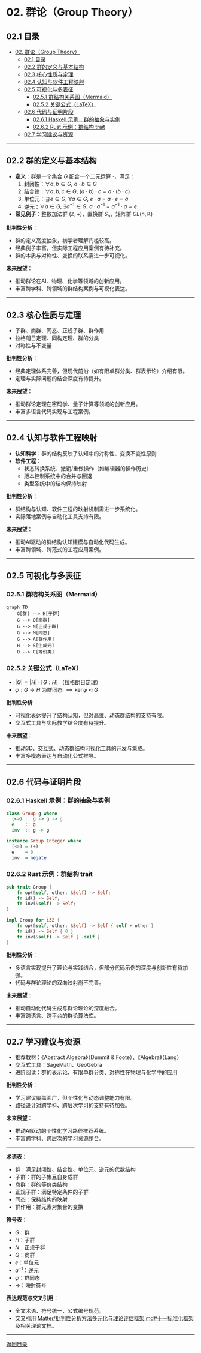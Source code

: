# 02. 群论（Group Theory）

## 02.1 目录

- [02. 群论（Group Theory）](#02-群论group-theory)
  - [02.1 目录](#021-目录)
  - [02.2 群的定义与基本结构](#022-群的定义与基本结构)
  - [02.3 核心性质与定理](#023-核心性质与定理)
  - [02.4 认知与软件工程映射](#024-认知与软件工程映射)
  - [02.5 可视化与多表征](#025-可视化与多表征)
    - [02.5.1 群结构关系图（Mermaid）](#0251-群结构关系图mermaid)
    - [02.5.2 关键公式（LaTeX）](#0252-关键公式latex)
  - [02.6 代码与证明片段](#026-代码与证明片段)
    - [02.6.1 Haskell 示例：群的抽象与实例](#0261-haskell-示例群的抽象与实例)
    - [02.6.2 Rust 示例：群结构 trait](#0262-rust-示例群结构-trait)
  - [02.7 学习建议与资源](#027-学习建议与资源)

---

## 02.2 群的定义与基本结构

- **定义**：群是一个集合 $G$ 配合一个二元运算 $\cdot$，满足：
  1. 封闭性：$\forall a, b \in G,\ a \cdot b \in G$
  2. 结合律：$\forall a, b, c \in G,\ (a \cdot b) \cdot c = a \cdot (b \cdot c)$
  3. 单位元：$\exists e \in G,\ \forall a \in G,\ e \cdot a = a \cdot e = a$
  4. 逆元：$\forall a \in G,\ \exists a^{-1} \in G,\ a \cdot a^{-1} = a^{-1} \cdot a = e$
- **常见例子**：整数加法群 $(\mathbb{Z}, +)$，置换群 $S_n$，矩阵群 $GL(n, \mathbb{R})$

**批判性分析**：

- 群的定义高度抽象，初学者理解门槛较高。
- 经典例子丰富，但实际工程应用案例有待补充。
- 群的本质与对称性、变换的联系需进一步可视化。

**未来展望**：

- 推动群论在AI、物理、化学等领域的创新应用。
- 丰富跨学科、跨领域的群结构案例与可视化表达。

---

## 02.3 核心性质与定理

- 子群、商群、同态、正规子群、群作用
- 拉格朗日定理、同构定理、群的分类
- 对称性与不变量

**批判性分析**：

- 经典定理体系完善，但现代前沿（如有限单群分类、群表示论）介绍有限。
- 定理与实际问题的结合深度有待提升。

**未来展望**：

- 推动群论定理在密码学、量子计算等领域的创新应用。
- 丰富多语言代码实现与工程案例。

---

## 02.4 认知与软件工程映射

- **认知科学**：群的结构反映了认知中的对称性、变换不变性原则
- **软件工程**：
  - 状态转换系统、撤销/重做操作（如编辑器的操作历史）
  - 版本控制系统中的合并与回退
  - 类型系统中的结构保持映射

**批判性分析**：

- 群结构与认知、软件工程的映射机制需进一步系统化。
- 实际落地案例与自动化工具支持有限。

**未来展望**：

- 推动AI驱动的群结构认知建模与自动化代码生成。
- 丰富跨领域、跨范式的工程应用案例。

---

## 02.5 可视化与多表征

### 02.5.1 群结构关系图（Mermaid）

```mermaid
graph TD
    G[群] --> H[子群]
    G --> Q[商群]
    G --> N[正规子群]
    G --> M[同态]
    G --> A[群作用]
    H --> S[生成元]
    Q --> C[等价类]
```

### 02.5.2 关键公式（LaTeX）

- $|G| = |H| \cdot [G : H]$ （拉格朗日定理）
- $\varphi: G \to H$ 为群同态 $\implies \ker \varphi \triangleleft G$

**批判性分析**：

- 可视化表达提升了结构认知，但对高维、动态群结构的支持有限。
- 交互式工具与实际教学结合度有待提升。

**未来展望**：

- 推动3D、交互式、动态群结构可视化工具的开发与集成。
- 丰富多模态表达与自动化公式推导。

---

## 02.6 代码与证明片段

### 02.6.1 Haskell 示例：群的抽象与实例

```haskell
class Group g where
  (<>) :: g -> g -> g
  e    :: g
  inv  :: g -> g

instance Group Integer where
  (<>) = (+)
  e    = 0
  inv  = negate
```

### 02.6.2 Rust 示例：群结构 trait

```rust
pub trait Group {
    fn op(&self, other: &Self) -> Self;
    fn id() -> Self;
    fn inv(&self) -> Self;
}

impl Group for i32 {
    fn op(&self, other: &Self) -> Self { self + other }
    fn id() -> Self { 0 }
    fn inv(&self) -> Self { -self }
}
```

**批判性分析**：

- 多语言实现提升了理论与实践结合，但部分代码示例的深度与创新性有待加强。
- 代码与群论理论的双向映射尚不完善。

**未来展望**：

- 推动自动化代码生成与群论理论的深度融合。
- 丰富跨语言、跨平台的群论算法库。

---

## 02.7 学习建议与资源

- 推荐教材：《Abstract Algebra》（Dummit & Foote）、《Algebra》（Lang）
- 交互式工具：SageMath、GeoGebra
- 进阶阅读：群的表示论、有限单群分类、对称性在物理与化学中的应用

**批判性分析**：

- 学习建议覆盖面广，但个性化与动态调整能力有限。
- 路径设计对跨学科、跨层次学习的支持有待加强。

**未来展望**：

- 推动AI驱动的个性化学习路径推荐系统。
- 丰富跨学科、跨层次的学习资源整合。

---

**术语表**：

- 群：满足封闭性、结合性、单位元、逆元的代数结构
- 子群：群的子集且自身成群
- 商群：群的等价类结构
- 正规子群：满足特定条件的子群
- 同态：保持结构的映射
- 群作用：群元素对集合的变换

**符号表**：

- $G$：群
- $H$：子群
- $N$：正规子群
- $Q$：商群
- $e$：单位元
- $a^{-1}$：逆元
- $\varphi$：群同态
- $\to$：映射符号

**表达规范与交叉引用**：

- 全文术语、符号统一，公式编号规范。
- 交叉引用 [Matter/批判性分析方法多元化与理论评估框架.md#十一标准化框架](../../../Matter/批判性分析方法多元化与理论评估框架.md#十一标准化框架) 及相关理论文档。

---

[返回目录](#021-目录)
